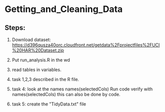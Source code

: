 # Getting_and_Cleaning_Data


## Steps:

1. Download dataset:
https://d396qusza40orc.cloudfront.net/getdata%2Fprojectfiles%2FUCI%20HAR%20Dataset.zip

2. Put run_analysis.R in the wd

3. read tables in variables.

4. task 1,2,3 described in the R file.

5. task 4: look at the names names(selectedCols)
Run code
verify with names(selectedCols)
this can also be done by code.

6. task 5: create the "TidyData.txt" file


